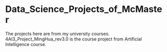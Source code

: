 # Data_Science_Projects_of_McMaster
The projects here are from my university courses.
4AI3_Project_MingHua_rev3.0 is the course project from Artificial Intelligence course.
